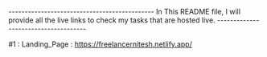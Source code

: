 ---------------------------------------------  In This README file, I will provide all the live links to check my tasks that are hosted live. -------------------------------------

#1 : Landing_Page : https://freelancernitesh.netlify.app/
